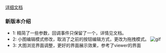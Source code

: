 [详细文档](http://47.104.203.213/pp-view/index.html#/index/example)


### 新版本介绍

* 1: 精简了一些参数，回调事件只保留了一个，详情见文档。
* 2: 小图编辑模式修改，取消了之前的按钮编辑方式，更改为拖拽模式。
![gif](http://p09vugqdu.bkt.clouddn.com/GIF12.gif)
* 3: 大图浏览界面调整，更好的界面展示效果，参考了viewer的界面
